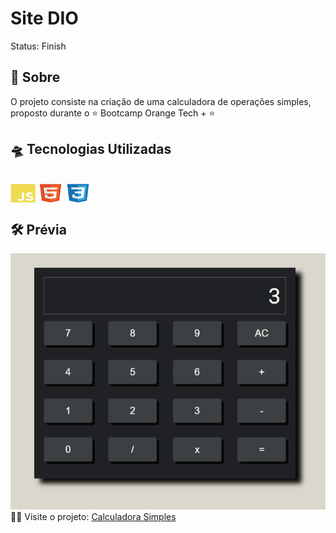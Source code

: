 # Site DIO


Status: Finish

## 📎 Sobre

O projeto consiste na criação de uma calculadora de operações simples, proposto durante o ⭐ Bootcamp Orange Tech + ⭐ 

## 🛸 Tecnologias Utilizadas

<div style="display: inline_block"><br>
  
  
  <img align="center" alt="Metzker-Js" height="30" width="40" src="https://raw.githubusercontent.com/devicons/devicon/master/icons/javascript/javascript-plain.svg">
  <img align="center" alt="Metzker-HTML" height="30" width="40" src="https://raw.githubusercontent.com/devicons/devicon/master/icons/html5/html5-original.svg">
  <img align="center" alt="Metzker-CSS" height="30" width="40" src="https://raw.githubusercontent.com/devicons/devicon/master/icons/css3/css3-original.svg">

</div>

## 🛠 Prévia 

<img src="./public/previaCalc.png" alt="Pré visualização da página inicial"> <br>
👩‍💻 Visite o projeto: <a href="https://calcimetzker.netlify.app/" rel="Site" target="_blank">Calculadora Simples</a>

